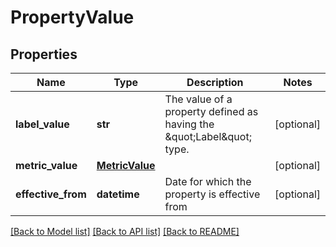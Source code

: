 # PropertyValue

## Properties
Name | Type | Description | Notes
------------ | ------------- | ------------- | -------------
**label_value** | **str** | The value of a property defined as having the \&quot;Label\&quot; type. | [optional] 
**metric_value** | [**MetricValue**](MetricValue.md) |  | [optional] 
**effective_from** | **datetime** | Date for which the property is effective from | [optional] 

[[Back to Model list]](../README.md#documentation-for-models) [[Back to API list]](../README.md#documentation-for-api-endpoints) [[Back to README]](../README.md)


